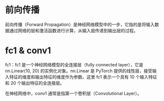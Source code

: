 # 前向传播
前向传播（Forward Propagation）是神经网络模型中的一步，它指的是将输入数据通过网络的层和激活函数进行计算，从输入层传递到输出层的过程。
# fc1 & conv1
fc1：fc1 是一个神经网络模型的全连接层（fully connected layer），它是 nn.Linear(10, 20) 的实例化对象。nn.Linear 是 PyTorch 提供的线性层，接受输入特征的维度和输出特征的维度作为参数。这里 fc1 表示一个具有 10 个输入特征和 20 个输出特征的全连接层。

在神经网络中，conv1 通常是指第一个卷积层（Convolutional Layer）。